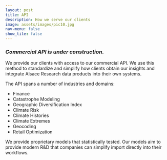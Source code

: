 ```yaml
---
layout: post
title: API
description: How we serve our clients
image: assets/images/pic10.jpg
nav-menu: false
show_tile: false
---
```


### *Commercial API is under construction.*

We provide our clients with access to our commercial API.  We use this method to standardize and simplify how clients obtain our insights and integrate Alsace Research data products into their own systems.

The API spans a number of industries and domains:
* Finance
* Catastrophe Modeling
* Geographic Diversification Index
* Climate Risk
* Climate Histories
* Climate Extremes 
* Geocoding
* Retail Optimization

We provide proprietary models that statistically tested.  Our models aim to provide modern R&D that companies can simplify import directly into their workflows.



